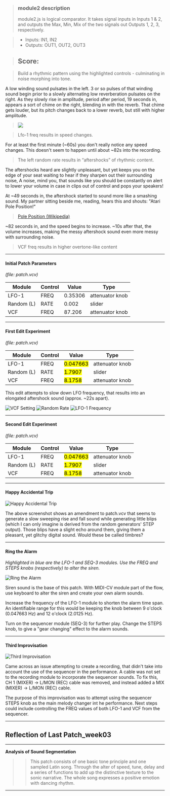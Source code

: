 >### module2 description
>module2.js is logical comparator. It takes signal inputs in Inputs 1 & 2, and outputs the Max, Min, Mix of the two signals out Outputs 1, 2, 3, respectively.

>- Inputs: IN1, IN2
>- Outputs: OUT1, OUT2, OUT3

>## Score:

>Build a rhythmic pattern using the highlighted controls - culminating in noise morphing into tone.

A low winding sound pulsates in the left. 3 or so pulses of that winding sound begin prior to a slowly alternating low reverberation pulsates on the right.  As they slowly rise in amplitude, period after period, 19 seconds in, appears a sort of chime on the right, blending in with the reverb.  That chime gets louder, but its pitch changes back to a lower reverb, but still with higher amplitude.

><img src="https://i.imgur.com/PRBBGu9.png">

>Lfo-1 freq results in speed changes.<br/>

For at least the first minute (~60s) you don't really notice any speed changes.  This doesn't seem to happen until about ~82s into the recording.

>The left random rate results in “aftershocks” of rhythmic content.<br/>

The aftershocks heard are slightly unpleasant, but yet keeps you on the edge of your seat waiting to hear if they sharpen out their surrounding noise,  A noise, mind you, that sounds like you should be constantly on alert to lower your volume in case in clips out of control and pops your speakers!

At ~49 seconds in, the aftershock started to sound more like a smashing sound. My partner sitting beside me, reading, hears this and shouts: "Atari Pole Position!"

>[Pole Position (Wikipedia)](https://en.wikipedia.org/wiki/Pole_Position)

~82 seconds in, and the speed begins to increase.  ~10s after that, the volume increases, making the messy aftershock sound even more messy with surrounding noise.

>VCF freq results in higher overtone-like content


---

#### Initial Patch Parameters
*(file: patch.vcv)*<br />

Module | Control | Value | Type |
------ | ------- | ----- | ---- |
LFO-1  |  FREQ   | 0.35306| attenuator knob |
Random (L) |  RATE   | 0.002 | slider |
VCF    |  FREQ   | 87.206| attenuator knob |

---

#### First Edit Experiment
*(file: patch.vcv)*<br />

Module | Control | Value | Type |
------ | ------- | ----- | ---- |
LFO-1  |  FREQ   | <mark>0.047663</mark> | attenuator knob |
Random (L) |  RATE   | <mark>1.7907</mark> | slider |
VCF    |  FREQ   | <mark>8.1758</mark> | attenuator knob |

This edit attempts to slow down LFO frequency, that results into an elongated aftershock sound (approx. ~22s apart).

![VCF Setting](https://i.imgur.com/GuDCuZh.png)
![Random Rate](https://i.imgur.com/We3OF0H.png)
![LFO-1 Frequency](https://i.imgur.com/bgmG4QV.png)

---

#### Second Edit Experiment
*(file: patch.vcv)*<br />

Module | Control | Value | Type |
------ | ------- | ----- | ---- |
LFO-1  |  FREQ   | <mark>0.047663</mark> | attenuator knob |
Random (L) |  RATE   | <mark>1.7907</mark> | slider |
VCF    |  FREQ   | <mark>8.1758</mark> | attenuator knob |

---

#### Happy Accidental Trip

![Happy Accidental Trip](https://i.imgur.com/huYLC1B.png)

The above screenshot shows an amendment to patch.vcv that seems to generate a slow sweeping rise and fall sound while generating little blips (which I can only imagine is derived from the random generators' STEP output).  Those blips have a slight echo around them, giving them a pleasant, yet glitchy digital sound.  Would these be called timbres?

---

#### Ring the Alarm

_Highlighted in blue are the LFO-1 and SEQ-3 modules.  Use the FREQ and STEPS knobs (respectively) to alter the siren._

![Ring the Alarm](https://i.imgur.com/WAVyhMN.png)

Siren sound is the base of this patch.  With MIDI-CV module part of the flow, use keyboard to alter the siren and create your own alarm sounds.

Increase the frequency of the LFO-1 module to shorten the alarm time span.  An identifiable range for this would be keeping the knob between 9 o'clock (0.047663 Hz) and 12 o'clock (2.0125 Hz).

Turn on the sequencer module (SEQ-3) for further play.  Change the STEPS knob, to give a "gear changing" effect to the alarm sounds.

---

#### Third Improvisation

![Third Improvisation](https://i.imgur.com/vhRjtia.png)

Came across an issue attempting to create a recording, that didn't take into account the use of the sequencer in the performance.  A cable was not set to the recording module to incorporate the sequencer sounds.  To fix this, CH 1 (MIXER) -> L/MON (REC) cable was removed, and instead added a MIX (MIXER) -> L/MON (REC) cable.

The purpose of this improvisation was to attempt using the sequencer STEPS knob as the main melody changer int he performance.  Next steps could include controlling the FREQ values of both LFO-1 and VCF from the sequencer.

---
## Reflection of Last Patch_week03

------

**Analysis of Sound Segmentation**

>>This patch consists of one basic tone principle and one sampled Latin song. Through the alter of speed, tune, delay and a series of functions to add up the distinctive texture to the sonic narrative. The whole song expresses a positive emotion with dancing rhythm.
---
